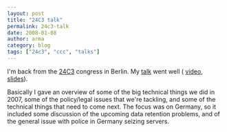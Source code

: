 ```yaml
---
layout: post
title: "24C3 talk"
permalink: 24c3-talk
date: 2008-01-08
author: arma
category: blog
tags: ["24c3", "ccc", "talks"]
---
```


I'm back from the [24C3](http://events.ccc.de/congress/2007/) congress in Berlin. My [talk](http://events.ccc.de/congress/2007/Fahrplan/events/2325.en.html) went well ( [video](http://berlin.ccc.de/~24c3_torrents/24c3-2325-en-current_events_in_tor_development.mp4.torrent), [slides](http://freehaven.net/~arma/slides-24c3.pdf)).

Basically I gave an overview of some of the big technical things we did in 2007, some of the policy/legal issues that we're tackling, and some of the technical things that need to come next. The focus was on Germany, so it included some discussion of the upcoming data retention problems, and of the general issue with police in Germany seizing servers.


